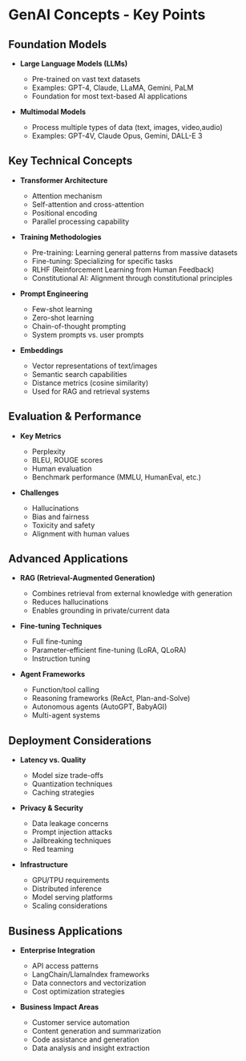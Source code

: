 # GenAI Concepts - **Key Points**

## Foundation Models 

- **Large Language Models (LLMs)**
  - Pre-trained on vast text datasets
  - Examples: GPT-4, Claude, LLaMA, Gemini, PaLM
  - Foundation for most text-based AI applications

- **Multimodal Models**
  - Process multiple types of data (text, images, video,audio)
  - Examples: GPT-4V, Claude Opus, Gemini, DALL-E 3

## Key Technical Concepts

- **Transformer Architecture**
  - Attention mechanism
  - Self-attention and cross-attention
  - Positional encoding
  - Parallel processing capability

- **Training Methodologies**
  - Pre-training: Learning general patterns from massive datasets
  - Fine-tuning: Specializing for specific tasks
  - RLHF (Reinforcement Learning from Human Feedback)
  - Constitutional AI: Alignment through constitutional principles

- **Prompt Engineering**
  - Few-shot learning
  - Zero-shot learning
  - Chain-of-thought prompting
  - System prompts vs. user prompts

- **Embeddings**
  - Vector representations of text/images
  - Semantic search capabilities
  - Distance metrics (cosine similarity)
  - Used for RAG and retrieval systems

## Evaluation & Performance

- **Key Metrics**
  - Perplexity
  - BLEU, ROUGE scores
  - Human evaluation
  - Benchmark performance (MMLU, HumanEval, etc.)

- **Challenges**
  - Hallucinations
  - Bias and fairness
  - Toxicity and safety
  - Alignment with human values

## Advanced Applications

- **RAG (Retrieval-Augmented Generation)**
  - Combines retrieval from external knowledge with generation
  - Reduces hallucinations
  - Enables grounding in private/current data

- **Fine-tuning Techniques**
  - Full fine-tuning
  - Parameter-efficient fine-tuning (LoRA, QLoRA)
  - Instruction tuning

- **Agent Frameworks**
  - Function/tool calling
  - Reasoning frameworks (ReAct, Plan-and-Solve)
  - Autonomous agents (AutoGPT, BabyAGI)
  - Multi-agent systems

## Deployment Considerations

- **Latency vs. Quality**
  - Model size trade-offs
  - Quantization techniques
  - Caching strategies

- **Privacy & Security**
  - Data leakage concerns
  - Prompt injection attacks
  - Jailbreaking techniques
  - Red teaming

- **Infrastructure**
  - GPU/TPU requirements
  - Distributed inference
  - Model serving platforms
  - Scaling considerations

## Business Applications

- **Enterprise Integration**
  - API access patterns
  - LangChain/LlamaIndex frameworks
  - Data connectors and vectorization
  - Cost optimization strategies

- **Business Impact Areas**
  - Customer service automation
  - Content generation and summarization
  - Code assistance and generation
  - Data analysis and insight extraction

